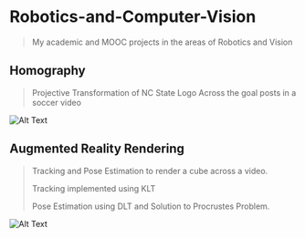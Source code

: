 # Robotics-and-Computer-Vision
>My academic and MOOC projects in the areas of Robotics and Vision
>
## Homography
>Projective Transformation of NC State Logo Across the goal posts in a soccer video
>
![Alt Text](https://github.com/bhargavsaidasari/Robotics-and-Computer-Vision/blob/master/Homography/homography.gif)
>
## Augmented Reality Rendering  
>Tracking and Pose Estimation to render a cube across a video.
>
>Tracking implemented using KLT
>
>Pose Estimation using DLT and Solution to Procrustes Problem.
>
![Alt Text](https://github.com/bhargavsaidasari/Robotics-and-Computer-Vision/blob/master/AR_Rendering/render.gif)
